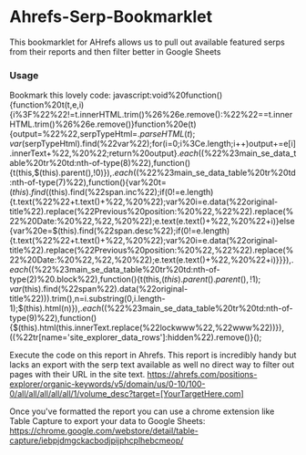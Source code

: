 # Ahrefs-Serp-Bookmarklet
This bookmarklet for AHrefs allows us to pull out available featured serps from their reports and then filter better in Google Sheets

### Usage
Bookmark this lovely code:
    javascript:void%20function(){function%20t(t,e,i){i%3F%22%22!=t.innerHTML.trim()%26%26e.remove():%22%22==t.innerHTML.trim()%26%26e.remove()}function%20e(t){output=%22%22,serpTypeHtml=$.parseHTML(t);var%20e=$(serpTypeHtml).find(%22var%22);for(i=0;i%3Ce.length;i++)output+=e[i].innerText+%22,%20%22;return%20output}$.each($(%22%23main_se_data_table%20tr%20td:nth-of-type(8)%22),function(){t(this,$(this).parent(),!0)}),$.each($(%22%23main_se_data_table%20tr%20td:nth-of-type(7)%22),function(){var%20t=$(this).find(%22span.position%22),e=$(this).find(%22span.inc%22);if(0!=e.length){t.text(%22%22+t.text()+%22,%20%22);var%20i=e.data(%22original-title%22).replace(%22Previous%20position:%20%22,%22%22).replace(%22%20Date:%20%22,%22,%20%22);e.text(e.text()+%22,%20%22+i)}else{var%20e=$(this).find(%22span.desc%22);if(0!=e.length){t.text(%22%22+t.text()+%22,%20%22);var%20i=e.data(%22original-title%22).replace(%22Previous%20position:%20%22,%22%22).replace(%22%20Date:%20%22,%22,%20%22);e.text(e.text()+%22,%20%22+i)}}}),$.each($(%22%23main_se_data_table%20tr%20td:nth-of-type(2)%20.block%22),function(){t(this,$(this).parent().parent(),!1);var%20i=e(unescape($(this).find(%22span%22).data(%22original-title%22))).trim(),n=i.substring(0,i.length-1);$(this).html(n)}),$.each($(%22%23main_se_data_table%20tr%20td:nth-of-type(9)%22),function(){$(this).html(this.innerText.replace(%22lockwww%22,%22www%22))}),$(%22.bg-lightyellow%22).remove(),$(%22tr[name='site_explorer_data_rows']:hidden%22).remove()}();

Execute the code on this report in Ahrefs. This report is incredibly handy but lacks an export with the serp text available as well no direct way to filter out pages with their URL in the site text.
https://ahrefs.com/positions-explorer/organic-keywords/v5/domain/us/0-10/100-0/all/all/all/all/all/1/volume_desc?target=[YourTargetHere.com]

Once you've formatted the report you can use a chrome extension like Table Capture to export your data to Google Sheets: https://chrome.google.com/webstore/detail/table-capture/iebpjdmgckacbodjpijphcplhebcmeop/
